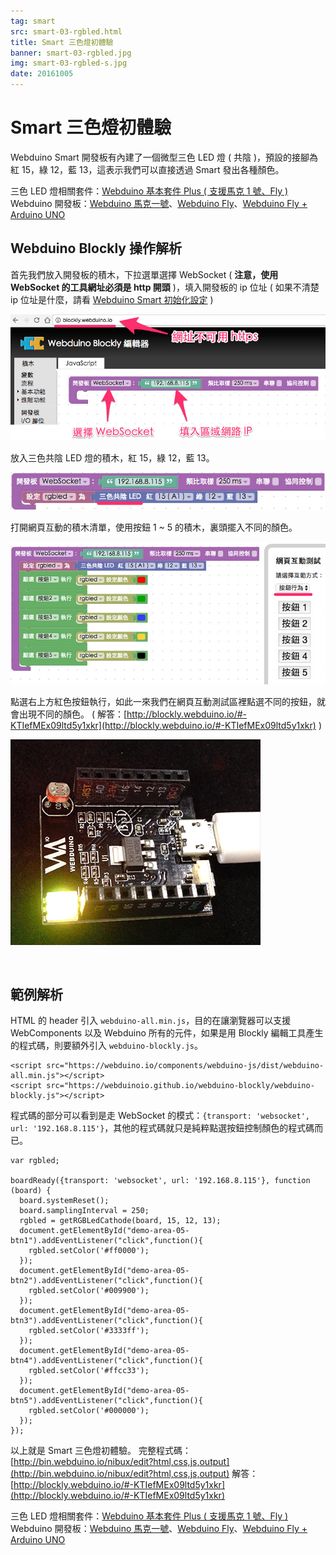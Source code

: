 ```yaml
---
tag: smart
src: smart-03-rgbled.html
title: Smart 三色燈初體驗
banner: smart-03-rgbled.jpg
img: smart-03-rgbled-s.jpg
date: 20161005
---
```


<!-- @@master  = ../../_layout.html-->

<!-- @@block  =  meta-->

<title>Smart 三色燈初體驗 :::: Webduino = Web × Arduino</title>

<meta name="description" content="Webduino Smart 開發板有內建了一個微型三色 LED 燈 ( 共陰 )，預設的接腳為紅 15，綠 12，藍 13，這表示我們可以直接透過 Smart 發出各種顏色。">

<meta itemprop="description" content="Webduino Smart 開發板有內建了一個微型三色 LED 燈 ( 共陰 )，預設的接腳為紅 15，綠 12，藍 13，這表示我們可以直接透過 Smart 發出各種顏色。">

<meta property="og:description" content="Webduino Smart 開發板有內建了一個微型三色 LED 燈 ( 共陰 )，預設的接腳為紅 15，綠 12，藍 13，這表示我們可以直接透過 Smart 發出各種顏色。">

<meta property="og:title" content="Smart 三色燈初體驗" >

<meta property="og:url" content="https://webduino.io/tutorials/smart-03-rgbled.html">

<meta property="og:image" content="https://webduino.io/img/tutorials/smart-03-rgbled-s.jpg">

<meta itemprop="image" content="https://webduino.io/img/tutorials/smart-03-rgbled-s.jpg">

<include src="../_include-tutorials.html"></include>

<!-- @@close-->

<!-- @@block  =  preAndNext-->

<include src="../_include-tutorials-content.html"></include>

<!-- @@close-->



<!-- @@block  =  tutorials-->
# Smart 三色燈初體驗

Webduino Smart 開發板有內建了一個微型三色 LED 燈 ( 共陰 )，預設的接腳為紅 15，綠 12，藍 13，這表示我們可以直接透過 Smart 發出各種顏色。

<div class="buy-this">
	<span>三色 LED 燈相關套件：<a href="https://webduino.io/buy/webduino-package-plus.html" target="_blank">Webduino 基本套件 Plus ( 支援馬克 1 號、Fly )</a></span>
	<span>Webduino 開發板：<a href="https://webduino.io/buy/component-webduino-v1.html" target="_blank">Webduino 馬克一號</a>、<a href="https://webduino.io/buy/component-webduino-fly.html" target="_blank">Webduino Fly</a>、<a href="https://webduino.io/buy/component-webduino-uno-fly.html" target="_blank">Webduino Fly + Arduino UNO</a></span>
</div>

## Webduino Blockly 操作解析

首先我們放入開發板的積木，下拉選單選擇 WebSocket ( **注意，使用 WebSocket 的工具網址必須是 http 開頭** )，填入開發板的 ip 位址 ( 如果不清楚 ip 位址是什麼，請看 [Webduino Smart 初始化設定](smart-02-setup.html) ) 

![](../img/tutorials/smart-03-02.jpg)

放入三色共陰 LED 燈的積木，紅 15，綠 12，藍 13。 

![](../img/tutorials/smart-03-03.jpg)

打開網頁互動的積木清單，使用按鈕 1 ~ 5 的積木，裏頭擺入不同的顏色。 

![](../img/tutorials/smart-03-04.jpg)

點選右上方紅色按鈕執行，如此一來我們在網頁互動測試區裡點選不同的按鈕，就會出現不同的顏色。
( 解答：[http://blockly.webduino.io/#-KTIefMEx09ltd5y1xkr](http://blockly.webduino.io/#-KTIefMEx09ltd5y1xkr) )

![](../img/tutorials/smart-03-05.gif)

<br/>

## 範例解析

HTML 的 header 引入 `webduino-all.min.js`，目的在讓瀏覽器可以支援 WebComponents 以及 Webduino 所有的元件，如果是用 Blockly 編輯工具產生的程式碼，則要額外引入 `webduino-blockly.js`。

	<script src="https://webduino.io/components/webduino-js/dist/webduino-all.min.js"></script>
	<script src="https://webduinoio.github.io/webduino-blockly/webduino-blockly.js"></script>

程式碼的部分可以看到是走 WebSocket 的模式：`{transport: 'websocket', url: '192.168.8.115'}`，其他的程式碼就只是純粹點選按鈕控制顏色的程式碼而已。

	var rgbled;

	boardReady({transport: 'websocket', url: '192.168.8.115'}, function (board) {
	  board.systemReset();
	  board.samplingInterval = 250;
	  rgbled = getRGBLedCathode(board, 15, 12, 13);
	  document.getElementById("demo-area-05-btn1").addEventListener("click",function(){
	    rgbled.setColor('#ff0000');
	  });
	  document.getElementById("demo-area-05-btn2").addEventListener("click",function(){
	    rgbled.setColor('#009900');
	  });
	  document.getElementById("demo-area-05-btn3").addEventListener("click",function(){
	    rgbled.setColor('#3333ff');
	  });
	  document.getElementById("demo-area-05-btn4").addEventListener("click",function(){
	    rgbled.setColor('#ffcc33');
	  });
	  document.getElementById("demo-area-05-btn5").addEventListener("click",function(){
	    rgbled.setColor('#000000');
	  });
	});

以上就是 Smart 三色燈初體驗。
完整程式碼：[http://bin.webduino.io/nibux/edit?html,css,js,output](http://bin.webduino.io/nibux/edit?html,css,js,output)
解答：[http://blockly.webduino.io/#-KTIefMEx09ltd5y1xkr](http://blockly.webduino.io/#-KTIefMEx09ltd5y1xkr)

<div class="buy-this">
	<span>三色 LED 燈相關套件：<a href="https://webduino.io/buy/webduino-package-plus.html" target="_blank">Webduino 基本套件 Plus ( 支援馬克 1 號、Fly )</a></span>
	<span>Webduino 開發板：<a href="https://webduino.io/buy/component-webduino-v1.html" target="_blank">Webduino 馬克一號</a>、<a href="https://webduino.io/buy/component-webduino-fly.html" target="_blank">Webduino Fly</a>、<a href="https://webduino.io/buy/component-webduino-uno-fly.html" target="_blank">Webduino Fly + Arduino UNO</a></span>
</div>



<!-- @@close-->